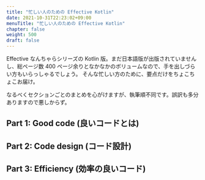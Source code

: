 ```yaml
---
title: "忙しい人のための Effective Kotlin"
date: 2021-10-31T22:23:02+09:00
menuTitle: "忙しい人のための Effective Kotlin"
chapter: false
weight: 500
draft: false
---
```


Effective なんちゃらシリーズの Kotlin 版。まだ日本語版が出版されていませんし、総ページ数 400 ページ余りとなかなかのボリュームなので、手を出しづらい方もいらっしゃるでしょう。
そんな忙しい方のために、要点だけをちょこちょこお届け。

なるべくセクションごとのまとめを心がけますが、執筆順不同です。誤訳も多分ありますので悪しからず。

## Part 1: Good code (良いコードとは)

## Part 2: Code design (コード設計)

## Part 3: Efficiency (効率の良いコード)
